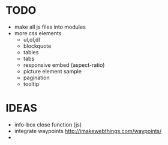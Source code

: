 # TODO

- make all js files into modules
- more css elements
    - ul,ol,dl
    - blockquote
    - tables
    - tabs
    - responsive embed (aspect-ratio)
    - picture element sample
    - pagination
    - tooltip

# IDEAS

- info-box close function (js)
- integrate waypoints <http://imakewebthings.com/waypoints/>
- 
